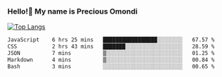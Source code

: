 ### Hello!👋 My name is Precious Omondi 

[![Top Langs](https://github-readme-stats.vercel.app/api/top-langs/?username=Presho99&langs_count=8&theme=dark)](https://github.com/Presho99/github-readme-stats)



<!--START_SECTION:waka-->

```txt
JavaScript    6 hrs 25 mins   █████████████████░░░░░░░░   67.57 %
CSS           2 hrs 43 mins   ███████░░░░░░░░░░░░░░░░░░   28.59 %
JSON          7 mins          ▒░░░░░░░░░░░░░░░░░░░░░░░░   01.25 %
Markdown      4 mins          ▒░░░░░░░░░░░░░░░░░░░░░░░░   00.84 %
Bash          3 mins          ░░░░░░░░░░░░░░░░░░░░░░░░░   00.65 %
```

<!--END_SECTION:waka-->

